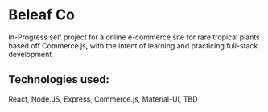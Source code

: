 # Beleaf Co

In-Progress self project for a online e-commerce site for rare tropical plants based off Commerce.js, with the intent of learning and practicing full-stack development

## Technologies used:

React, Node.JS, Express, Commerce.js, Material-UI, TBD
